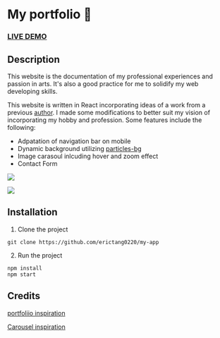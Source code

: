 # My portfolio :page_with_curl:

### [LIVE DEMO](https://erictang0220.github.io/my-app/)

## Description
This website is the documentation of my professional experiences and passion in arts. It's also a good practice for me to solidify my web developing skills.

This website is written in React incorporating ideas of a work from a previous [author](https://github.com/tbakerx). I made some modifications to better suit my vision of incorporating my hobby and profession. Some features include the following:
* Adpatation of navigation bar on mobile
* Dynamic background utilizing [particles-bg](https://www.npmjs.com/package/particles-bg)
* Image carasoul inlcuding hover and zoom effect
* Contact Form

![](https://i.imgur.com/9Ejz6Ot.gif)


![](https://i.imgur.com/GQGFY2R.gif)
## Installation
1. Clone the project
```shell
git clone https://github.com/erictang0220/my-app
```
2. Run the project
```shell
npm install
npm start
```

## Credits
[portfoliio inspiration](https://github.com/tbakerx/react-resume-template)

[Carousel inspiration](https://react-multi-carousel.vercel.app/)

